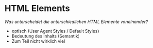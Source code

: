 # HTML Elements

*Was unterscheidet die unterschiedlichen HTML Elemente voneinander?*

- optisch (User Agent Styles / Default Styles)
- Bedeutung des Inhalts (Semantik)
- Zum Teil nicht wirklich viel

